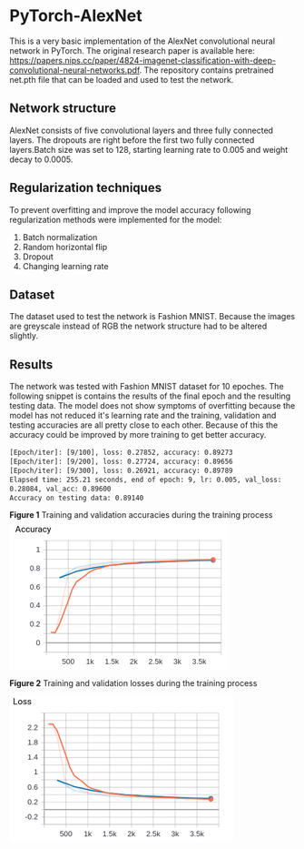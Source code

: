 # PyTorch-AlexNet

This is a very basic implementation of the AlexNet convolutional neural network in PyTorch. The original research paper is available here: https://papers.nips.cc/paper/4824-imagenet-classification-with-deep-convolutional-neural-networks.pdf.
The repository contains pretrained net.pth file that can be loaded and used to test the network.

## Network structure

AlexNet consists of five convolutional layers and three fully connected layers. The dropouts are right before the first two fully connected layers.Batch size was set to 128, starting learning rate to 0.005 and weight decay to 0.0005.

## Regularization techniques

To prevent overfitting and improve the model accuracy following regularization methods were implemented for the model:

1. Batch normalization
2. Random horizontal flip
3. Dropout
4. Changing learning rate

## Dataset

The dataset used to test the network is Fashion MNIST. Because the images are greyscale instead of RGB the network structure had to be altered slightly.

## Results

The network was tested with Fashion MNIST dataset for 10 epoches. The following snippet is contains the results of the final epoch and the resulting testing data. The model does not show symptoms of overfitting because the model has not reduced it's learning rate and the training, validation and testing accuracies are all pretty close to each other. Because of this the accuracy could be improved by more training to get better accuracy.
```
[Epoch/iter]: [9/100], loss: 0.27852, accuracy: 0.89273
[Epoch/iter]: [9/200], loss: 0.27724, accuracy: 0.89656
[Epoch/iter]: [9/300], loss: 0.26921, accuracy: 0.89789
Elapsed time: 255.21 seconds, end of epoch: 9, lr: 0.005, val_loss: 0.28084, val_acc: 0.89600
Accuracy on testing data: 0.89140
```

**Figure 1** Training and validation accuracies during the training process
![Accuracy](img/accuracy.png)

**Figure 2** Training and validation losses during the training process

![Loss](img/loss.png)

